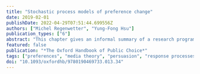 ```yaml
---
title: "Stochastic process models of preference change"
date: 2019-02-01
publishDate: 2022-04-29T07:51:44.699556Z
authors: ["Michel Regenwetter", "Yung-Fong Hsu"]
publication_types: ["6"]
abstract: "This chapter gives an informal summary of a research program aiming to develop and test stochastic process models of preference change. What does it take to develop a formally precise and descriptively valid model of persuasion? Any such model should specify formally concise definitions of hypothetical constructs such as preferences or attitudes. The chapter reviews weak order and semiorder models of preferences that are grounded in decision theory. Such a model should also spell out how hypothetical constructs relate to observable behavior, such as feeling thermometer ratings. The chapter reviews response processes that, in some cases, accommodate within and across respondent heterogeneity in overt behavior. The model should furthermore specify formally what it means to change one’s preference over time and how that change relates to the persuasive environment. The chapter treats preference change as a continuous time stochastic process on a graph of preference states. The most innovative feature of the approach is to model the (perceived) persuasive environment itself also as a hypothetical construct that is not directly/objectively observable by the researcher. Last but not least, the chapter discusses how to accommodate partisan differences, how to incorporate respondents with immutable preferences, and the possibility that respondents may tune in and out of a persuasive campaign. The emphasis of the chapter lies in explaining key conceptual ideas grounded in decision theory and mathematical psychology."
featured: false
publication: "*The Oxford Handbook of Public Choice*"
tags: ["preferences", "media theory", "persuasion", "response processes", "stochastic model"]
doi: "10.1093/oxfordhb/9780190469733.013.34"
---
```


